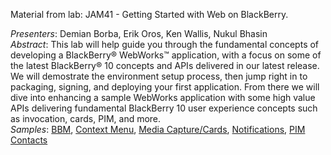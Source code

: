 Material from lab: JAM41 - Getting Started with Web on BlackBerry.

_Presenters_: Demian Borba, Erik Oros, Ken Wallis, Nukul Bhasin   
_Abstract_: This lab will help guide you through the fundamental concepts of developing a BlackBerry® WebWorks™ application, with a focus on some of the latest BlackBerry® 10 concepts and APIs delivered in our latest release. We will demostrate the environment setup process, then jump right in to packaging, signing, and deploying your first application. From there we will dive into enhancing a sample WebWorks application with some high value APIs delivering fundamental BlackBerry 10 user experience concepts such as invocation, cards, PIM, and more.   
_Samples_: [BBM](https://github.com/blackberry/BB10-WebWorks-Samples/tree/master/bbm), [Context Menu](https://github.com/blackberry/BB10-WebWorks-Samples/tree/master/contextmenu), [Media Capture/Cards](https://github.com/blackberry/BB10-WebWorks-Samples/tree/master/mediacards), [Notifications](https://github.com/blackberry/BB10-WebWorks-Samples/tree/master/notificationshub), [PIM Contacts](https://github.com/blackberry/BB10-WebWorks-Samples/tree/master/pimcontacts)   
